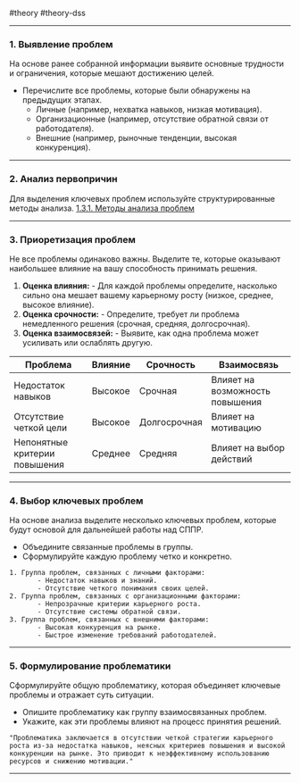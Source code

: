 #theory #theory-dss
 
---
### **1. Выявление проблем**
На основе ранее собранной информации выявите основные трудности и ограничения, которые мешают достижению целей.
- Перечислите все проблемы, которые были обнаружены на предыдущих этапах.
	- Личные (например, нехватка навыков, низкая мотивация).
	- Организационные (например, отсутствие обратной связи от работодателя).
	- Внешние (например, рыночные тенденции, высокая конкуренция).

---

### **2. Анализ первопричин**
Для выделения ключевых проблем используйте структурированные методы анализа.
[1.3.1. Методы анализа проблем](2.%20Theory/DSS/Career%20DSS/1.3.1.%20Методы%20анализа%20проблем.md)

---

### **3. Приоретизация проблем**
Не все проблемы одинаково важны. Выделите те, которые оказывают наибольшее влияние на вашу способность принимать решения.
1. **Оценка влияния:**
	   - Для каждой проблемы определите, насколько сильно она мешает вашему карьерному росту (низкое, среднее, высокое влияние).
2. **Оценка срочности:**
	   - Определите, требует ли проблема немедленного решения (срочная, средняя, долгосрочная).
3. **Оценка взаимосвязей:**
	   - Выявите, как одна проблема может усиливать или ослаблять другую.


| **Проблема**                         | **Влияние** | **Срочность** | **Взаимосвязь**                 |
|--------------------------------------|-------------|---------------|---------------------------------|
| Недостаток навыков                   | Высокое     | Срочная       | Влияет на возможность повышения |
| Отсутствие четкой цели               | Высокое     | Долгосрочная  | Влияет на мотивацию             |
| Непонятные критерии повышения        | Среднее     | Средняя       | Влияет на выбор действий        |

---

### **4. Выбор ключевых проблем**
На основе анализа выделите несколько ключевых проблем, которые будут основой для дальнейшей работы над СППР.
- Объедините связанные проблемы в группы.
- Сформулируйте каждую проблему четко и конкретно.

```
1. Группа проблем, связанных с личными факторами:
	   - Недостаток навыков и знаний.
	   - Отсутствие четкого понимания своих целей.
2. Группа проблем, связанных с организационными факторами:
	   - Непрозрачные критерии карьерного роста.
	   - Отсутствие системы обратной связи.
3. Группа проблем, связанных с внешними факторами:
	   - Высокая конкуренция на рынке.
	   - Быстрое изменение требований работодателей.
```
---

### **5. Формулирование проблематики**
Сформулируйте общую проблематику, которая объединяет ключевые проблемы и отражает суть ситуации.
- Опишите проблематику как группу взаимосвязанных проблем.
- Укажите, как эти проблемы влияют на процесс принятия решений.

```
"Проблематика заключается в отсутствии четкой стратегии карьерного роста из-за недостатка навыков, неясных критериев повышения и высокой конкуренции на рынке. Это приводит к неэффективному использованию ресурсов и снижению мотивации."
```
---


